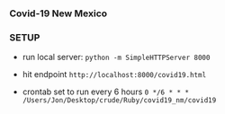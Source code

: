 ### Covid-19 New Mexico

### SETUP
* run local server:
`python -m SimpleHTTPServer 8000`

* hit endpoint
`http://localhost:8000/covid19.html`

* crontab set to run every 6 hours
`0 */6 * * * /Users/Jon/Desktop/crude/Ruby/covid19_nm/covid19`
